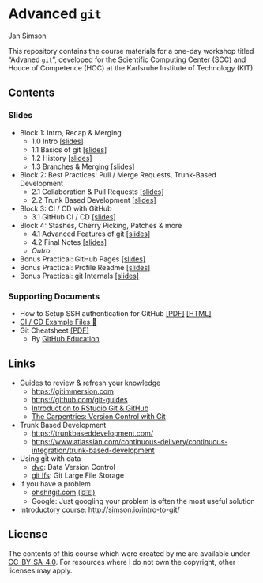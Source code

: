 # Advanced `git`
Jan Simson

This repository contains the course materials for a one-day workshop
titled “Advaned `git`”, developed for the Scientific Computing Center
(SCC) and Houce of Competence (HOC) at the Karlsruhe Institute of
Technology (KIT).

<!--
  To update the README, render this file directly via
  quarto render README.qmd --to=gfm
-->

## Contents

### Slides

- Block 1: Intro, Recap & Merging
  - 1.0 Intro
    [\[slides\]](https://simson.io/advanced-git/1.0-intro.html)
  - 1.1 Basics of git
    [\[slides\]](https://simson.io/advanced-git/1.1-git-basics.html)
  - 1.2 History [\[slides\]](1.2-history.html)
  - 1.3 Branches & Merging [\[slides\]](1.3-branches_merging.html)
- Block 2: Best Practices: Pull / Merge Requests, Trunk-Based
  Development
  - 2.1 Collaboration & Pull Requests
    [\[slides\]](https://simson.io/advanced-git/2.1-collaboration-pull-requests.html)
  - 2.2 Trunk Based Development
    [\[slides\]](https://simson.io/advanced-git/2.2-trunk-based-development.html)
- Block 3: CI / CD with GitHub
  - 3.1 GitHub CI / CD
    [\[slides\]](https://simson.io/advanced-git/3.1-github-CI-CD.html)
- Block 4: Stashes, Cherry Picking, Patches & more
  - 4.1 Advanced Features of git
    [\[slides\]](https://simson.io/advanced-git/4.1-advanced-features.html)
  - 4.2 Final Notes
    [\[slides\]](https://simson.io/advanced-git/4.2-final_notes.html)
  - *Outro*
- Bonus Practical: GitHub Pages
  [\[slides\]](https://simson.io/advanced-git/6.1-bonus-pages.html)
- Bonus Practical: Profile Readme
  [\[slides\]](https://simson.io/advanced-git/6.2-bonus-profile-readme.html)
- Bonus Practical: git Internals
  [\[slides\]](https://simson.io/advanced-git/6.3-bonus-internals.html)

<!-- *: Since they have to be manually generated, the PDF version of slides may be slightly outdated. Please refer to [this guide](https://revealjs.com/pdf-export/), on how to export your own PDF version from the online slides. -->

### Supporting Documents

- How to Setup SSH authentication for GitHub
  [\[PDF\]](https://simson.io/intro-to-git/resources/ssh/how-to-setup-github-ssh.pdf)
  [\[HTML\]](https://malikaihle.github.io/Introduction-RStudio-Git-GitHub/SSH.html)
- [CI / CD Example Files
  🤖](https://github.com/jansim/advanced-git/tree/main/resources/CI-CD-examples)
- Git Cheatsheet
  [\[PDF\]](https://simson.io/intro-to-git/resources/git-cheat-sheet-education.pdf)
  - By [GitHub Education](https://education.github.com/)

## Links

- Guides to review & refresh your knowledge
  - <https://gitimmersion.com>
  - <https://github.com/git-guides>
  - [Introduction to RStudio Git &
    GitHub](https://lmu-osc.github.io/Introduction-RStudio-Git-GitHub/)
  - [The Carpentries: Version Control with
    Git](https://swcarpentry.github.io/git-novice/)
- Trunk Based Development
  - <https://trunkbaseddevelopment.com/>
  - <https://www.atlassian.com/continuous-delivery/continuous-integration/trunk-based-development>
- Using git with data
  - [dvc](https://dvc.org/): Data Version Control
  - [git lfs](https://git-lfs.github.com/): Git Large File Storage
- If you have a problem
  - [ohshitgit.com](https://ohshitgit.com/)
    [(🇩🇪)](https://ohshitgit.com/de)
  - Google: Just googling your problem is often the most useful solution
- Introductory course: <http://simson.io/intro-to-git/>

## License

The contents of this course which were created by me are available under
[CC-BY-SA-4.0](https://creativecommons.org/licenses/by-sa/4.0/). For
resources where I do not own the copyright, other licenses may apply.
